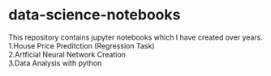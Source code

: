 # data-science-notebooks
This repository contains jupyter notebooks which I have created over years.  
1.House Price Preditction (Regression Task)  
2.Artficial Neural Network Creation  
3.Data Analysis with python 

